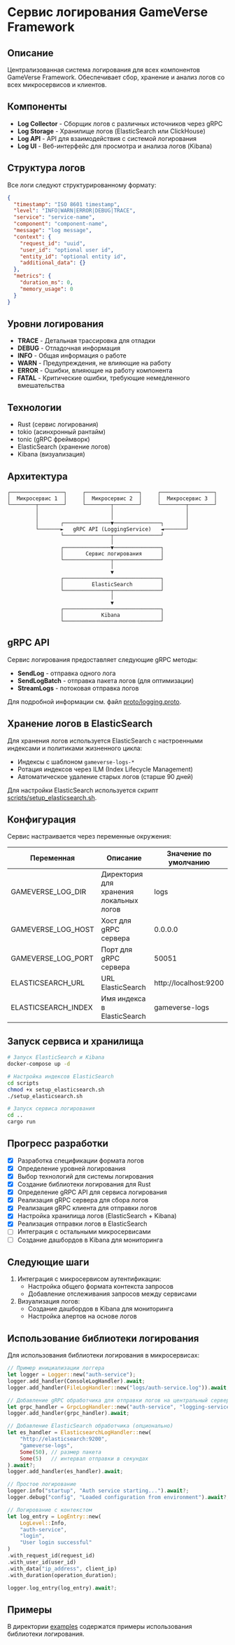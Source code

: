 # Сервис логирования GameVerse Framework

## Описание
Централизованная система логирования для всех компонентов GameVerse Framework. Обеспечивает сбор, хранение и анализ логов со всех микросервисов и клиентов.

## Компоненты
- **Log Collector** - Сборщик логов с различных источников через gRPC
- **Log Storage** - Хранилище логов (ElasticSearch или ClickHouse)
- **Log API** - API для взаимодействия с системой логирования
- **Log UI** - Веб-интерфейс для просмотра и анализа логов (Kibana)

## Структура логов
Все логи следуют структурированному формату:
```json
{
  "timestamp": "ISO 8601 timestamp",
  "level": "INFO|WARN|ERROR|DEBUG|TRACE",
  "service": "service-name",
  "component": "component-name",
  "message": "log message",
  "context": {
    "request_id": "uuid",
    "user_id": "optional user id",
    "entity_id": "optional entity id",
    "additional_data": {}
  },
  "metrics": {
    "duration_ms": 0,
    "memory_usage": 0
  }
}
```

## Уровни логирования
- **TRACE** - Детальная трассировка для отладки
- **DEBUG** - Отладочная информация
- **INFO** - Общая информация о работе
- **WARN** - Предупреждения, не влияющие на работу
- **ERROR** - Ошибки, влияющие на работу компонента
- **FATAL** - Критические ошибки, требующие немедленного вмешательства

## Технологии
- Rust (сервис логирования)
- tokio (асинхронный рантайм)
- tonic (gRPC фреймворк)
- ElasticSearch (хранение логов)
- Kibana (визуализация)

## Архитектура

```
┌─────────────────┐     ┌─────────────────┐     ┌─────────────────┐
│  Микросервис 1  │     │  Микросервис 2  │     │  Микросервис 3  │
└────────┬────────┘     └────────┬────────┘     └────────┬────────┘
         │                       │                       │
         │                       │                       │
         │       ┌───────────────▼───────────────┐       │
         └───────►   gRPC API (LoggingService)   ◄───────┘
                 └───────────────┬───────────────┘
                                 │
                 ┌───────────────▼───────────────┐
                 │       Сервис логирования      │
                 └───────────────┬───────────────┘
                                 │
                                 ▼
                 ┌───────────────────────────────┐
                 │         ElasticSearch         │
                 └───────────────┬───────────────┘
                                 │
                                 ▼
                 ┌───────────────────────────────┐
                 │            Kibana             │
                 └───────────────────────────────┘
```

## gRPC API

Сервис логирования предоставляет следующие gRPC методы:

- **SendLog** - отправка одного лога
- **SendLogBatch** - отправка пакета логов (для оптимизации)
- **StreamLogs** - потоковая отправка логов

Для подробной информации см. файл [proto/logging.proto](proto/logging.proto).

## Хранение логов в ElasticSearch

Для хранения логов используется ElasticSearch с настроенными индексами и политиками жизненного цикла:

- Индексы с шаблоном `gameverse-logs-*`
- Ротация индексов через ILM (Index Lifecycle Management)
- Автоматическое удаление старых логов (старше 90 дней)

Для настройки ElasticSearch используется скрипт [scripts/setup_elasticsearch.sh](scripts/setup_elasticsearch.sh).

## Конфигурация

Сервис настраивается через переменные окружения:

| Переменная | Описание | Значение по умолчанию |
|------------|----------|------------------------|
| GAMEVERSE_LOG_DIR | Директория для хранения локальных логов | logs |
| GAMEVERSE_LOG_HOST | Хост для gRPC сервера | 0.0.0.0 |
| GAMEVERSE_LOG_PORT | Порт для gRPC сервера | 50051 |
| ELASTICSEARCH_URL | URL ElasticSearch | http://localhost:9200 |
| ELASTICSEARCH_INDEX | Имя индекса в ElasticSearch | gameverse-logs |

## Запуск сервиса и хранилища

```bash
# Запуск ElasticSearch и Kibana
docker-compose up -d

# Настройка индексов ElasticSearch
cd scripts
chmod +x setup_elasticsearch.sh
./setup_elasticsearch.sh

# Запуск сервиса логирования
cd ..
cargo run
```

## Прогресс разработки
- [x] Разработка спецификации формата логов
- [x] Определение уровней логирования
- [x] Выбор технологий для системы логирования
- [x] Создание библиотеки логирования для Rust
- [x] Определение gRPC API для сервиса логирования
- [x] Реализация gRPC сервера для сбора логов
- [x] Реализация gRPC клиента для отправки логов
- [x] Настройка хранилища логов (ElasticSearch + Kibana)
- [x] Реализация отправки логов в ElasticSearch
- [ ] Интеграция с остальными микросервисами
- [ ] Создание дашбордов в Kibana для мониторинга

## Следующие шаги
1. Интеграция с микросервисом аутентификации:
   - Настройка общего формата контекста запросов
   - Добавление отслеживания запросов между сервисами
2. Визуализация логов:
   - Создание дашбордов в Kibana для мониторинга
   - Настройка алертов на основе логов

## Использование библиотеки логирования

Для использования библиотеки логирования в микросервисах:

```rust
// Пример инициализации логгера
let logger = Logger::new("auth-service");
logger.add_handler(ConsoleLogHandler).await;
logger.add_handler(FileLogHandler::new("logs/auth-service.log")).await;

// Добавление gRPC обработчика для отправки логов на центральный сервер
let grpc_handler = GrpcLogHandler::new("auth-service", "logging-service:50051").await?;
logger.add_handler(grpc_handler).await;

// Добавление ElasticSearch обработчика (опционально)
let es_handler = ElasticsearchLogHandler::new(
    "http://elasticsearch:9200", 
    "gameverse-logs", 
    Some(50), // размер пакета
    Some(5)   // интервал отправки в секундах
).await?;
logger.add_handler(es_handler).await;

// Простое логирование
logger.info("startup", "Auth service starting...").await?;
logger.debug("config", "Loaded configuration from environment").await?;

// Логирование с контекстом
let log_entry = LogEntry::new(
    LogLevel::Info, 
    "auth-service", 
    "login", 
    "User login successful"
)
.with_request_id(request_id)
.with_user_id(user_id)
.with_data("ip_address", client_ip)
.with_duration(operation_duration);

logger.log_entry(log_entry).await?;
```

## Примеры

В директории [examples](examples) содержатся примеры использования библиотеки логирования. 